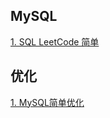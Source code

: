 ## MySQL

[1. SQL LeetCode 简单](sql/leetcode_mysql_1_10.md)





## 优化

[1. MySQL简单优化](优化/MySQL简单优化.md)

